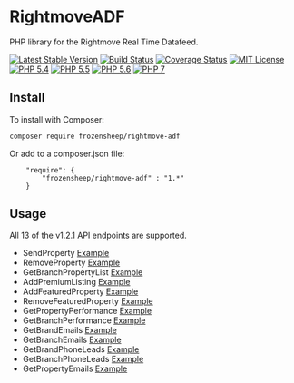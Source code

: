 # RightmoveADF

PHP library for the Rightmove Real Time Datafeed.

[![Latest Stable Version](https://img.shields.io/packagist/v/frozensheep/rightmove-ADF.svg?style=flat-square)](https://packagist.org/packages/frozensheep/rightmove-adf)
[![Build Status](https://img.shields.io/travis/frozensheep/rightmoveADF/master.svg?style=flat-square)](https://travis-ci.org/frozensheep/rightmoveADF)
[![Coverage Status](https://coveralls.io/repos/frozensheep/rightmoveADF/badge.svg?branch=master&service=github)](https://coveralls.io/github/frozensheep/rightmoveADF?branch=master)
[![MIT License](https://img.shields.io/packagist/l/frozensheep/rightmove-ADF.svg?style=flat-square)](https://github.com/frozensheep/rightmoveADF/blob/master/LICENSE)
[![PHP 5.4](https://img.shields.io/badge/php-5.4-8892BF.svg?style=flat-square)](https://php.net/)
[![PHP 5.5](https://img.shields.io/badge/php-5.5-8892BF.svg?style=flat-square)](https://php.net/)
[![PHP 5.6](https://img.shields.io/badge/php-5.6-8892BF.svg?style=flat-square)](https://php.net/)
[![PHP 7](https://img.shields.io/badge/php-7-8892BF.svg?style=flat-square)](https://php.net/)


## Install

To install with Composer:

```sh
composer require frozensheep/rightmove-adf
```

Or add to a composer.json file:

```
	"require": {
		"frozensheep/rightmove-adf" : "1.*"
	}
```

## Usage

All 13 of the v1.2.1 API endpoints are supported.

- SendProperty [Example](https://github.com/frozensheep/rightmoveADF/blob/master/examples/sendProperty.php)
- RemoveProperty [Example](https://github.com/frozensheep/rightmoveADF/blob/master/examples/removeProperty.php)
- GetBranchPropertyList [Example](https://github.com/frozensheep/rightmoveADF/blob/master/examples/getBranchPropertyList.php)
- AddPremiumListing [Example](https://github.com/frozensheep/rightmoveADF/blob/master/examples/addPremiumListing.php)
- AddFeaturedProperty [Example](https://github.com/frozensheep/rightmoveADF/blob/master/examples/addFeaturedProperty.php)
- RemoveFeaturedProperty [Example](https://github.com/frozensheep/rightmoveADF/blob/master/examples/removeFeaturedProperty.php)
- GetPropertyPerformance [Example](https://github.com/frozensheep/rightmoveADF/blob/master/examples/getPropertyPerformance.php)
- GetBranchPerformance [Example](https://github.com/frozensheep/rightmoveADF/blob/master/examples/getBranchPerformance.php)
- GetBrandEmails [Example](https://github.com/frozensheep/rightmoveADF/blob/master/examples/getBrandEmails.php)
- GetBranchEmails [Example](https://github.com/frozensheep/rightmoveADF/blob/master/examples/getBranchEmails.php)
- GetBrandPhoneLeads [Example](https://github.com/frozensheep/rightmoveADF/blob/master/examples/getBrandPhoneLeads.php)
- GetBranchPhoneLeads [Example](https://github.com/frozensheep/rightmoveADF/blob/master/examples/getBranchPhoneLeads.php)
- GetPropertyEmails [Example](https://github.com/frozensheep/rightmoveADF/blob/master/examples/getPropertyEmails.php)